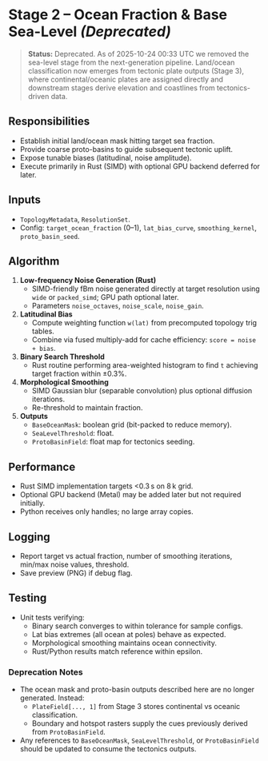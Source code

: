 # Stage 2 – Ocean Fraction & Base Sea-Level *(Deprecated)*

> **Status:** Deprecated. As of 2025-10-24 00:33 UTC we removed the sea-level stage from the next-generation pipeline. Land/ocean classification now emerges from tectonic plate outputs (Stage 3), where continental/oceanic plates are assigned directly and downstream stages derive elevation and coastlines from tectonics-driven data.

## Responsibilities
- Establish initial land/ocean mask hitting target sea fraction.
- Provide coarse proto-basins to guide subsequent tectonic uplift.
- Expose tunable biases (latitudinal, noise amplitude).
- Execute primarily in Rust (SIMD) with optional GPU backend deferred for later.

## Inputs
- `TopologyMetadata`, `ResolutionSet`.
- Config: `target_ocean_fraction` (0–1), `lat_bias_curve`, `smoothing_kernel`, `proto_basin_seed`.

## Algorithm
1. **Low-frequency Noise Generation (Rust)**
   - SIMD-friendly fBm noise generated directly at target resolution using `wide` or `packed_simd`; GPU path optional later.
   - Parameters `noise_octaves`, `noise_scale`, `noise_gain`.
2. **Latitudinal Bias**
   - Compute weighting function `w(lat)` from precomputed topology trig tables.
   - Combine via fused multiply-add for cache efficiency: `score = noise + bias`.
3. **Binary Search Threshold**
   - Rust routine performing area-weighted histogram to find `t` achieving target fraction within ±0.3%.
4. **Morphological Smoothing**
   - SIMD Gaussian blur (separable convolution) plus optional diffusion iterations.
   - Re-threshold to maintain fraction.
5. **Outputs**
   - `BaseOceanMask`: boolean grid (bit-packed to reduce memory).
   - `SeaLevelThreshold`: float.
   - `ProtoBasinField`: float map for tectonics seeding.

## Performance
- Rust SIMD implementation targets <0.3 s on 8 k grid.
- Optional GPU backend (Metal) may be added later but not required initially.
- Python receives only handles; no large array copies.

## Logging
- Report target vs actual fraction, number of smoothing iterations, min/max noise values, threshold.
- Save preview (PNG) if debug flag.

## Testing
- Unit tests verifying:
  - Binary search converges to within tolerance for sample configs.
  - Lat bias extremes (all ocean at poles) behave as expected.
  - Morphological smoothing maintains ocean connectivity.
  - Rust/Python results match reference within epsilon.

### Deprecation Notes
- The ocean mask and proto-basin outputs described here are no longer generated. Instead:
  - `PlateField[..., 1]` from Stage 3 stores continental vs oceanic classification.
  - Boundary and hotspot rasters supply the cues previously derived from `ProtoBasinField`.
- Any references to `BaseOceanMask`, `SeaLevelThreshold`, or `ProtoBasinField` should be updated to consume the tectonics outputs.

